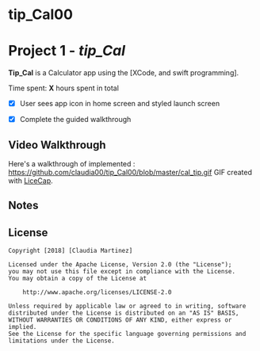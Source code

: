 # tip_Cal00
# Project 1 - *tip_Cal*

**Tip_Cal** is a Calculator app using the [XCode, and swift programming].

Time spent: **X** hours spent in total

- [X] User sees app icon in home screen and styled launch screen
- [X] Complete the guided walkthrough


## Video Walkthrough

Here's a walkthrough of implemented :
https://github.com/claudia00/tip_Cal00/blob/master/cal_tip.gif
GIF created with [LiceCap](http://www.cockos.com/licecap/).

## Notes


## License

    Copyright [2018] [Claudia Martinez]

    Licensed under the Apache License, Version 2.0 (the "License");
    you may not use this file except in compliance with the License.
    You may obtain a copy of the License at

        http://www.apache.org/licenses/LICENSE-2.0

    Unless required by applicable law or agreed to in writing, software
    distributed under the License is distributed on an "AS IS" BASIS,
    WITHOUT WARRANTIES OR CONDITIONS OF ANY KIND, either express or implied.
    See the License for the specific language governing permissions and
    limitations under the License.
